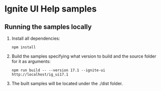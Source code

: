 # Ignite UI Help samples

## Running the samples locally

1. Install all dependencies: 

    ```
    npm install
    ```
    
2. Build the samples specifying what version to build and the source folder for it as arguments:


    ```
    npm run build -- --version 17.1 --ignite-ui http://localhost/ig_ui17.1
    ```

3. The built samples will be located under the ./dist folder.